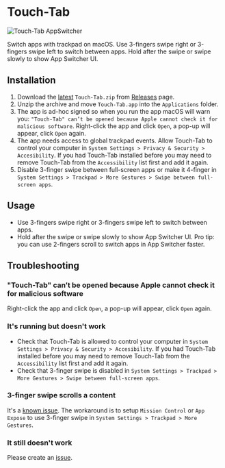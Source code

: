 # Touch-Tab

![Touch-Tab AppSwitcher](https://user-images.githubusercontent.com/511242/185958284-e0f962aa-3f88-4d95-9176-3f3fe49a24c8.gif)

Switch apps with trackpad on macOS.
Use 3-fingers swipe right or 3-fingers swipe left to switch between apps.
Hold after the swipe or swipe slowly to show App Switcher UI.

## Installation
1. Download the [latest](https://github.com/ris58h/Touch-Tab/releases/latest/download/Touch-Tab.zip) `Touch-Tab.zip` from [Releases](https://github.com/ris58h/Touch-Tab/releases) page.
2. Unzip the archive and move `Touch-Tab.app` into the `Applications` folder.
3. The app is ad-hoc signed so when you run the app macOS will warn you: `"Touch-Tab" can’t be opened because Apple cannot check it for malicious software`. Right-click the app and click `Open`, a 
pop-up will appear, click `Open` again.
4. The app needs access to global trackpad events. Allow Touch-Tab to control your computer in `System Settings > Privacy & Security > Accesibility`. If you had Touch-Tab installed before you may need to remove Touch-Tab from the `Accessibility` list first and add it again.
5. Disable 3-finger swipe between full-screen apps or make it 4-finger in `System Settings > Trackpad > More Gestures > Swipe between full-screen apps`.

## Usage
- Use 3-fingers swipe right or 3-fingers swipe left to switch between apps.
- Hold after the swipe or swipe slowly to show App Switcher UI. Pro tip: you can use 2-fingers scroll to switch apps in App Switcher faster.

## Troubleshooting
### "Touch-Tab" can’t be opened because Apple cannot check it for malicious software
Right-click the app and click `Open`, a pop-up will appear, click `Open` again.
### It's running but doesn't work
- Check that Touch-Tab is allowed to control your computer in `System Settings > Privacy & Security > Accesibility`.  If you had Touch-Tab installed before you may need to remove Touch-Tab from the `Accessibility` list first and add it again.
- Check that 3-finger swipe is disabled in `System Settings > Trackpad > More Gestures > Swipe between full-screen apps`.
### 3-finger swipe scrolls a content
It's a [known issue](https://github.com/ris58h/Touch-Tab/issues/1). The workaround is to setup `Mission Control` or `App Expose` to use 3-finger swipe in `System Settings > Trackpad > More Gestures`.
### It still doesn't work
Please create an [issue](https://github.com/ris58h/Touch-Tab/issues).
